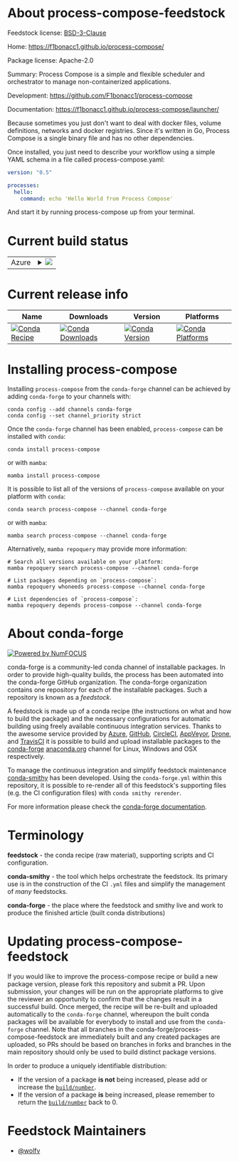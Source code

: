 About process-compose-feedstock
===============================

Feedstock license: [BSD-3-Clause](https://github.com/conda-forge/process-compose-feedstock/blob/main/LICENSE.txt)

Home: https://f1bonacc1.github.io/process-compose/

Package license: Apache-2.0

Summary: Process Compose is a simple and flexible scheduler and orchestrator to manage non-containerized applications.

Development: https://github.com/F1bonacc1/process-compose

Documentation: https://f1bonacc1.github.io/process-compose/launcher/

Because sometimes you just don't want to deal with docker files, volume definitions, networks and docker registries. 
Since it's written in Go, Process Compose is a single binary file and has no other dependencies.

Once installed, you just need to describe your workflow using a simple YAML schema in a file called process-compose.yaml:

```yaml
version: "0.5"

processes:
  hello:
    command: echo 'Hello World from Process Compose'
````

And start it by running process-compose up from your terminal.

Current build status
====================


<table>
    
  <tr>
    <td>Azure</td>
    <td>
      <details>
        <summary>
          <a href="https://dev.azure.com/conda-forge/feedstock-builds/_build/latest?definitionId=25333&branchName=main">
            <img src="https://dev.azure.com/conda-forge/feedstock-builds/_apis/build/status/process-compose-feedstock?branchName=main">
          </a>
        </summary>
        <table>
          <thead><tr><th>Variant</th><th>Status</th></tr></thead>
          <tbody><tr>
              <td>linux_64</td>
              <td>
                <a href="https://dev.azure.com/conda-forge/feedstock-builds/_build/latest?definitionId=25333&branchName=main">
                  <img src="https://dev.azure.com/conda-forge/feedstock-builds/_apis/build/status/process-compose-feedstock?branchName=main&jobName=linux&configuration=linux%20linux_64_" alt="variant">
                </a>
              </td>
            </tr><tr>
              <td>linux_aarch64</td>
              <td>
                <a href="https://dev.azure.com/conda-forge/feedstock-builds/_build/latest?definitionId=25333&branchName=main">
                  <img src="https://dev.azure.com/conda-forge/feedstock-builds/_apis/build/status/process-compose-feedstock?branchName=main&jobName=linux&configuration=linux%20linux_aarch64_" alt="variant">
                </a>
              </td>
            </tr><tr>
              <td>linux_ppc64le</td>
              <td>
                <a href="https://dev.azure.com/conda-forge/feedstock-builds/_build/latest?definitionId=25333&branchName=main">
                  <img src="https://dev.azure.com/conda-forge/feedstock-builds/_apis/build/status/process-compose-feedstock?branchName=main&jobName=linux&configuration=linux%20linux_ppc64le_" alt="variant">
                </a>
              </td>
            </tr><tr>
              <td>osx_64</td>
              <td>
                <a href="https://dev.azure.com/conda-forge/feedstock-builds/_build/latest?definitionId=25333&branchName=main">
                  <img src="https://dev.azure.com/conda-forge/feedstock-builds/_apis/build/status/process-compose-feedstock?branchName=main&jobName=osx&configuration=osx%20osx_64_" alt="variant">
                </a>
              </td>
            </tr><tr>
              <td>osx_arm64</td>
              <td>
                <a href="https://dev.azure.com/conda-forge/feedstock-builds/_build/latest?definitionId=25333&branchName=main">
                  <img src="https://dev.azure.com/conda-forge/feedstock-builds/_apis/build/status/process-compose-feedstock?branchName=main&jobName=osx&configuration=osx%20osx_arm64_" alt="variant">
                </a>
              </td>
            </tr><tr>
              <td>win_64</td>
              <td>
                <a href="https://dev.azure.com/conda-forge/feedstock-builds/_build/latest?definitionId=25333&branchName=main">
                  <img src="https://dev.azure.com/conda-forge/feedstock-builds/_apis/build/status/process-compose-feedstock?branchName=main&jobName=win&configuration=win%20win_64_" alt="variant">
                </a>
              </td>
            </tr>
          </tbody>
        </table>
      </details>
    </td>
  </tr>
</table>

Current release info
====================

| Name | Downloads | Version | Platforms |
| --- | --- | --- | --- |
| [![Conda Recipe](https://img.shields.io/badge/recipe-process--compose-green.svg)](https://anaconda.org/conda-forge/process-compose) | [![Conda Downloads](https://img.shields.io/conda/dn/conda-forge/process-compose.svg)](https://anaconda.org/conda-forge/process-compose) | [![Conda Version](https://img.shields.io/conda/vn/conda-forge/process-compose.svg)](https://anaconda.org/conda-forge/process-compose) | [![Conda Platforms](https://img.shields.io/conda/pn/conda-forge/process-compose.svg)](https://anaconda.org/conda-forge/process-compose) |

Installing process-compose
==========================

Installing `process-compose` from the `conda-forge` channel can be achieved by adding `conda-forge` to your channels with:

```
conda config --add channels conda-forge
conda config --set channel_priority strict
```

Once the `conda-forge` channel has been enabled, `process-compose` can be installed with `conda`:

```
conda install process-compose
```

or with `mamba`:

```
mamba install process-compose
```

It is possible to list all of the versions of `process-compose` available on your platform with `conda`:

```
conda search process-compose --channel conda-forge
```

or with `mamba`:

```
mamba search process-compose --channel conda-forge
```

Alternatively, `mamba repoquery` may provide more information:

```
# Search all versions available on your platform:
mamba repoquery search process-compose --channel conda-forge

# List packages depending on `process-compose`:
mamba repoquery whoneeds process-compose --channel conda-forge

# List dependencies of `process-compose`:
mamba repoquery depends process-compose --channel conda-forge
```


About conda-forge
=================

[![Powered by
NumFOCUS](https://img.shields.io/badge/powered%20by-NumFOCUS-orange.svg?style=flat&colorA=E1523D&colorB=007D8A)](https://numfocus.org)

conda-forge is a community-led conda channel of installable packages.
In order to provide high-quality builds, the process has been automated into the
conda-forge GitHub organization. The conda-forge organization contains one repository
for each of the installable packages. Such a repository is known as a *feedstock*.

A feedstock is made up of a conda recipe (the instructions on what and how to build
the package) and the necessary configurations for automatic building using freely
available continuous integration services. Thanks to the awesome service provided by
[Azure](https://azure.microsoft.com/en-us/services/devops/), [GitHub](https://github.com/),
[CircleCI](https://circleci.com/), [AppVeyor](https://www.appveyor.com/),
[Drone](https://cloud.drone.io/welcome), and [TravisCI](https://travis-ci.com/)
it is possible to build and upload installable packages to the
[conda-forge](https://anaconda.org/conda-forge) [anaconda.org](https://anaconda.org/)
channel for Linux, Windows and OSX respectively.

To manage the continuous integration and simplify feedstock maintenance
[conda-smithy](https://github.com/conda-forge/conda-smithy) has been developed.
Using the ``conda-forge.yml`` within this repository, it is possible to re-render all of
this feedstock's supporting files (e.g. the CI configuration files) with ``conda smithy rerender``.

For more information please check the [conda-forge documentation](https://conda-forge.org/docs/).

Terminology
===========

**feedstock** - the conda recipe (raw material), supporting scripts and CI configuration.

**conda-smithy** - the tool which helps orchestrate the feedstock.
                   Its primary use is in the construction of the CI ``.yml`` files
                   and simplify the management of *many* feedstocks.

**conda-forge** - the place where the feedstock and smithy live and work to
                  produce the finished article (built conda distributions)


Updating process-compose-feedstock
==================================

If you would like to improve the process-compose recipe or build a new
package version, please fork this repository and submit a PR. Upon submission,
your changes will be run on the appropriate platforms to give the reviewer an
opportunity to confirm that the changes result in a successful build. Once
merged, the recipe will be re-built and uploaded automatically to the
`conda-forge` channel, whereupon the built conda packages will be available for
everybody to install and use from the `conda-forge` channel.
Note that all branches in the conda-forge/process-compose-feedstock are
immediately built and any created packages are uploaded, so PRs should be based
on branches in forks and branches in the main repository should only be used to
build distinct package versions.

In order to produce a uniquely identifiable distribution:
 * If the version of a package **is not** being increased, please add or increase
   the [``build/number``](https://docs.conda.io/projects/conda-build/en/latest/resources/define-metadata.html#build-number-and-string).
 * If the version of a package **is** being increased, please remember to return
   the [``build/number``](https://docs.conda.io/projects/conda-build/en/latest/resources/define-metadata.html#build-number-and-string)
   back to 0.

Feedstock Maintainers
=====================

* [@wolfv](https://github.com/wolfv/)


